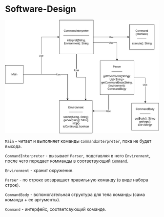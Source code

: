# Software-Design

![](img.png)

`Main` - читает и выполняет команды `CommandInterpreter`, пока не будет выхода.

`CommandInterpreter` - вызывает `Parser`, подставляя в него `Environment`, после чего передает комманды в соответвующий `Command`.

`Environment` - хранит окружение.

`Parser` - по строке возвращает правильную команду (в виде набора строк).

`CommandBody` - вспомогательная структура для тела команды (сама команда + ее аргументы).

`Command` - интерфейс, соответсвующий команде.
